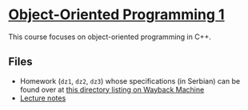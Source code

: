 # [Object-Oriented Programming 1](https://siwiki.rs/wiki/ОО1)

This course focuses on object-oriented programming in C++.

## Files

- Homework (`dz1`, `dz2`, `dz3`) whose specifications (in Serbian) can be found
  over at [this directory listing on Wayback Machine](https://web.archive.org/web/20240417013313/https://rti.etf.bg.ac.rs/rti/ir2oo1/lab/2021/)
- [Lecture notes](./gluposti.md)
